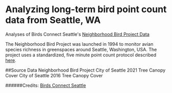 # Analyzing long-term bird point count data from Seattle, WA
Analyses of Birds Connect Seattle's [Neighborhood Bird Project Data](https://birdsconnectsea.org/our-work/conservation/urban-conservation/neighborhood-bird-project/)

The Neighborhood Bird Project was launched in 1994 to monitor avian species richness in greenspaces around Seattle, Washington, USA. The project uses a standardized, five minute point count protocol described [here](https://birdsconnectsea.org/wp-content/uploads/2021/02/NBP_Protocol_Apr2019.pdf). 

##Source Data
Neighborhood Bird Project
City of Seattle 2021 Tree Canopy Cover
City of Seattle 2016 Tree Canopy Cover

######Credits: [Birds Connect Seattle](https://birdsconnectsea.org/)
